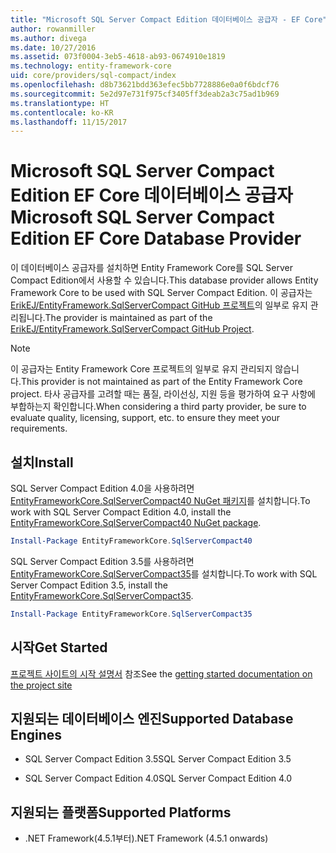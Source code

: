 ```yaml
---
title: "Microsoft SQL Server Compact Edition 데이터베이스 공급자 - EF Core"
author: rowanmiller
ms.author: divega
ms.date: 10/27/2016
ms.assetid: 073f0004-3eb5-4618-ab93-0674910e1819
ms.technology: entity-framework-core
uid: core/providers/sql-compact/index
ms.openlocfilehash: d8b73621bdd363efec5bb7728886e0a0f6bdcf76
ms.sourcegitcommit: 5e2d97e731f975cf3405ff3deab2a3c75ad1b969
ms.translationtype: HT
ms.contentlocale: ko-KR
ms.lasthandoff: 11/15/2017
---
```

# <a name="microsoft-sql-server-compact-edition-ef-core-database-provider"></a><span data-ttu-id="647ce-102">Microsoft SQL Server Compact Edition EF Core 데이터베이스 공급자 </span><span class="sxs-lookup"><span data-stu-id="647ce-102">Microsoft SQL Server Compact Edition EF Core Database Provider</span></span>

<span data-ttu-id="647ce-103">이 데이터베이스 공급자를 설치하면 Entity Framework Core를 SQL Server Compact Edition에서 사용할 수 있습니다.</span><span class="sxs-lookup"><span data-stu-id="647ce-103">This database provider allows Entity Framework Core to be used with SQL Server Compact Edition.</span></span> <span data-ttu-id="647ce-104">이 공급자는[ErikEJ/EntityFramework.SqlServerCompact GitHub 프로젝트](https://github.com/ErikEJ/EntityFramework.SqlServerCompact)의 일부로 유지 관리됩니다.</span><span class="sxs-lookup"><span data-stu-id="647ce-104">The provider is maintained as part of the [ErikEJ/EntityFramework.SqlServerCompact GitHub Project](https://github.com/ErikEJ/EntityFramework.SqlServerCompact).</span></span>

> [!NOTE]  
> <span data-ttu-id="647ce-105">이 공급자는 Entity Framework Core 프로젝트의 일부로 유지 관리되지 않습니다.</span><span class="sxs-lookup"><span data-stu-id="647ce-105">This provider is not maintained as part of the Entity Framework Core project.</span></span> <span data-ttu-id="647ce-106">타사 공급자를 고려할 때는 품질, 라이선싱, 지원 등을 평가하여 요구 사항에 부합하는지 확인합니다.</span><span class="sxs-lookup"><span data-stu-id="647ce-106">When considering a third party provider, be sure to evaluate quality, licensing, support, etc. to ensure they meet your requirements.</span></span>

## <a name="install"></a><span data-ttu-id="647ce-107">설치</span><span class="sxs-lookup"><span data-stu-id="647ce-107">Install</span></span>

<span data-ttu-id="647ce-108">SQL Server Compact Edition 4.0을 사용하려면 [EntityFrameworkCore.SqlServerCompact40 NuGet 패키지](https://www.nuget.org/packages/EntityFrameworkCore.SqlServerCompact40)를 설치합니다.</span><span class="sxs-lookup"><span data-stu-id="647ce-108">To work with SQL Server Compact Edition 4.0, install the [EntityFrameworkCore.SqlServerCompact40 NuGet package](https://www.nuget.org/packages/EntityFrameworkCore.SqlServerCompact40).</span></span>

``` powershell
Install-Package EntityFrameworkCore.SqlServerCompact40
```

<span data-ttu-id="647ce-109">SQL Server Compact Edition 3.5를 사용하려면 [EntityFrameworkCore.SqlServerCompact35](https://www.nuget.org/packages/EntityFrameworkCore.SqlServerCompact35)를 설치합니다.</span><span class="sxs-lookup"><span data-stu-id="647ce-109">To work with SQL Server Compact Edition 3.5, install the [EntityFrameworkCore.SqlServerCompact35](https://www.nuget.org/packages/EntityFrameworkCore.SqlServerCompact35).</span></span>

``` powershell
Install-Package EntityFrameworkCore.SqlServerCompact35
```

## <a name="get-started"></a><span data-ttu-id="647ce-110">시작</span><span class="sxs-lookup"><span data-stu-id="647ce-110">Get Started</span></span>

<span data-ttu-id="647ce-111">[프로젝트 사이트의 시작 설명서](https://github.com/ErikEJ/EntityFramework.SqlServerCompact/wiki/Using-EF-Core-with-SQL-Server-Compact-in-Traditional-.NET-Applications) 참조</span><span class="sxs-lookup"><span data-stu-id="647ce-111">See the [getting started documentation on the project site](https://github.com/ErikEJ/EntityFramework.SqlServerCompact/wiki/Using-EF-Core-with-SQL-Server-Compact-in-Traditional-.NET-Applications)</span></span>

## <a name="supported-database-engines"></a><span data-ttu-id="647ce-112">지원되는 데이터베이스 엔진</span><span class="sxs-lookup"><span data-stu-id="647ce-112">Supported Database Engines</span></span>

* <span data-ttu-id="647ce-113">SQL Server Compact Edition 3.5</span><span class="sxs-lookup"><span data-stu-id="647ce-113">SQL Server Compact Edition 3.5</span></span>

* <span data-ttu-id="647ce-114">SQL Server Compact Edition 4.0</span><span class="sxs-lookup"><span data-stu-id="647ce-114">SQL Server Compact Edition 4.0</span></span>

## <a name="supported-platforms"></a><span data-ttu-id="647ce-115">지원되는 플랫폼</span><span class="sxs-lookup"><span data-stu-id="647ce-115">Supported Platforms</span></span>

* <span data-ttu-id="647ce-116">.NET Framework(4.5.1부터)</span><span class="sxs-lookup"><span data-stu-id="647ce-116">.NET Framework (4.5.1 onwards)</span></span>
